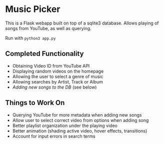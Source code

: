 Music Picker
===============

This is a Flask webapp built on top of a sqlite3 database. Allows playing of songs from YouTube, as well as querying.

Run with `python3 app.py`

Completed Functionality
-------------

* Obtaining Video ID from YouTube API
* Displaying random videos on the homepage
* Allowing the user to select a genre of music
* Allowing searches by Artist, Track or Album
* *Adding new songs to the DB* (see below)

Things to Work On
-------------

* Querying YouTube for more metadata when adding new songs
* Allow user to select correct video from options when adding song
* Better playlist organization under the playing video
* Better animation (shading active video, hover effects, transitions)
* Account for input errors in search terms

